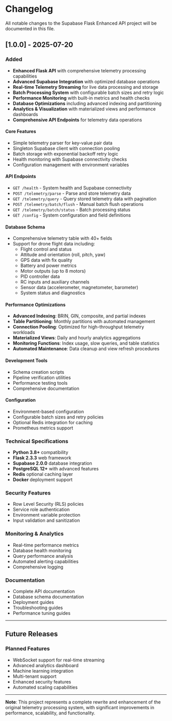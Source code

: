 # Changelog

All notable changes to the Supabase Flask Enhanced API project will be documented in this file.

## [1.0.0] - 2025-07-20

### Added
- **Enhanced Flask API** with comprehensive telemetry processing capabilities
- **Advanced Supabase Integration** with optimized database operations
- **Real-time Telemetry Streaming** for live data processing and storage
- **Batch Processing System** with configurable batch sizes and retry logic
- **Performance Monitoring** with built-in metrics and health checks
- **Database Optimizations** including advanced indexing and partitioning
- **Analytics & Visualization** with materialized views and performance dashboards
- **Comprehensive API Endpoints** for telemetry data operations

#### Core Features
- Simple telemetry parser for key-value pair data
- Singleton Supabase client with connection pooling
- Batch storage with exponential backoff retry logic
- Health monitoring with Supabase connectivity checks
- Configuration management with environment variables

#### API Endpoints
- `GET /health` - System health and Supabase connectivity
- `POST /telemetry/parse` - Parse and store telemetry data
- `GET /telemetry/query` - Query stored telemetry data with pagination
- `POST /telemetry/batch/flush` - Manual batch flush operations
- `GET /telemetry/batch/status` - Batch processing status
- `GET /config` - System configuration and field definitions

#### Database Schema
- Comprehensive telemetry table with 40+ fields
- Support for drone flight data including:
  - Flight control and status
  - Attitude and orientation (roll, pitch, yaw)
  - GPS data with fix quality
  - Battery and power metrics
  - Motor outputs (up to 8 motors)
  - PID controller data
  - RC inputs and auxiliary channels
  - Sensor data (accelerometer, magnetometer, barometer)
  - System status and diagnostics

#### Performance Optimizations
- **Advanced Indexing**: BRIN, GIN, composite, and partial indexes
- **Table Partitioning**: Monthly partitions with automated management
- **Connection Pooling**: Optimized for high-throughput telemetry workloads
- **Materialized Views**: Daily and hourly analytics aggregations
- **Monitoring Functions**: Index usage, slow queries, and table statistics
- **Automated Maintenance**: Data cleanup and view refresh procedures

#### Development Tools
- Schema creation scripts
- Pipeline verification utilities
- Performance testing tools
- Comprehensive documentation

#### Configuration
- Environment-based configuration
- Configurable batch sizes and retry policies
- Optional Redis integration for caching
- Prometheus metrics support

### Technical Specifications
- **Python 3.8+** compatibility
- **Flask 2.3.3** web framework
- **Supabase 2.0.0** database integration
- **PostgreSQL 12+** with advanced features
- **Redis** optional caching layer
- **Docker** deployment support

### Security Features
- Row Level Security (RLS) policies
- Service role authentication
- Environment variable protection
- Input validation and sanitization

### Monitoring & Analytics
- Real-time performance metrics
- Database health monitoring
- Query performance analysis
- Automated alerting capabilities
- Comprehensive logging

### Documentation
- Complete API documentation
- Database schema documentation
- Deployment guides
- Troubleshooting guides
- Performance tuning guides

---

## Future Releases

### Planned Features
- WebSocket support for real-time streaming
- Advanced analytics dashboard
- Machine learning integration
- Multi-tenant support
- Enhanced security features
- Automated scaling capabilities

---

**Note**: This project represents a complete rewrite and enhancement of the original telemetry processing system, with significant improvements in performance, scalability, and functionality.